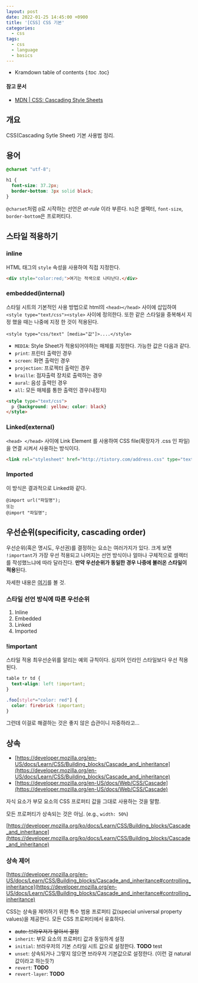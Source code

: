 ```yaml
---
layout: post
date: 2022-01-25 14:45:00 +0900
title: '[CSS] CSS 기본'
categories:
  - css
tags:
  - css
  - language
  - basics
---
```


* Kramdown table of contents
{:toc .toc}

#### 참고 문서

- [MDN \| CSS: Cascading Style Sheets](https://developer.mozilla.org/en-US/docs/Web/CSS)


## 개요

CSS(Cascading Sytle Sheet) 기본 사용법 정리.


## 용어

```css
@charset "utf-8";

h1 { 
  font-size: 37.2px;
  border-bottom: 3px solid black;
}
```

`@charset`처럼 `@`로 시작하는 선언은 *at-rule* 이라 부른다. `h1`은 셀렉터, `font-size`, `border-bottom`은 프로퍼티다.


## 스타일 적용하기

### inline

HTML 태그의 `style` 속성을 사용하여 직접 지정한다.

```html
<div style="color:red;">여기는 적색으로 나타난다.</div>
```

### embedded(internal)

스타일 시트의 기본적인 사용 방법으로 html의 `<head></head>` 사이에 삽입하여 `<style type="text/css"><style>` 사이에 정의한다. 또한 같은 스타일을 중복해서 지정 했을 때는 나중에 지정 한 것이 적용된다.

```
<style type="css/text" [media="값"]>....</style>
```

- `MEDIA`: Style Sheet가 적용되어야하는 매체를 지정한다. 가능한 값은 다음과 같다.
- `print`: 프린터 출력인 경우
- `screen`: 화면 출력인 경우
- `projection`: 프로젝터 출력인 경우
- `braille`: 점자출력 장치로 출력하는 경우
- `aural`: 음성 출력인 경우
- `all`: 모든 매체를 통한 출력인 경우(내정치)

```html
<style type="text/css">
  p {background: yellow; color: black}
</style>
```

### Linked(external)

`<head> </head>` 사이에 Link Element 를 사용하여 CSS file(확장자가 .css 인 파일)을 연결 시켜서 사용하는 방식이다.

```html
<link rel="stylesheet" href="http://tistory.com/address.css" type="text/css"/>
```

### Imported

이 방식은 결과적으로 Linked와 같다.

```
@import url("파일명");
또는
@import "파일명";
```


## 우선순위(specificity, cascading order)

우선순위(혹은 명시도, 우선권)를 결정하는 요소는 여러가지가 있다. 크게 보면 `!important`가 가장 우선 적용되고 나머지는 선언 방식이나 얼마나 구체적으로 셀렉터를 작성했느냐에 따라 달라진다. **만약 우선순위가 동일한 경우 나중에 불러온 스타일이 적용**된다.

자세한 내용은 [여기](https://developer.mozilla.org/en-US/docs/Web/CSS/Specificity)를 볼 것.

### 스타일 선언 방식에 따른 우선순위

1. Inline
1. Embedded
1. Linked
1. Imported

### !important

스타일 적용 최우선순위를 알리는 예외 규칙이다. 심지어 인라인 스타일보다 우선 적용된다.

```css
table tr td {
  text-align: left !important;
}

.foo[style*="color: red"] {
  color: firebrick !important;
}
```

그런데 이걸로 해결하는 것은 좋지 않은 습관이니 자중하라고...


## 상속

- [https://developer.mozilla.org/en-US/docs/Learn/CSS/Building_blocks/Cascade_and_inheritance](https://developer.mozilla.org/en-US/docs/Learn/CSS/Building_blocks/Cascade_and_inheritance)
- [https://developer.mozilla.org/en-US/docs/Web/CSS/Cascade](https://developer.mozilla.org/en-US/docs/Web/CSS/Cascade)

자식 요소가 부모 요소의 CSS 프로퍼티 값을 그대로 사용하는 것을 말함.

모든 프로퍼티가 상속되는 것은 아님. (e.g., `width: 50%`)


[https://developer.mozilla.org/ko/docs/Learn/CSS/Building_blocks/Cascade_and_inheritance](https://developer.mozilla.org/ko/docs/Learn/CSS/Building_blocks/Cascade_and_inheritance)

### 상속 제어

[https://developer.mozilla.org/en-US/docs/Learn/CSS/Building_blocks/Cascade_and_inheritance#controlling_inheritance](https://developer.mozilla.org/en-US/docs/Learn/CSS/Building_blocks/Cascade_and_inheritance#controlling_inheritance)

CSS는 상속을 제어하기 위한 특수 범용 프로퍼티 값(special universal property values)을 제공한다. 모든 CSS 프로퍼티에서 유효하다.

- ~~auto: 브라우저가 알아서 결정~~
- `inherit`: 부모 요소의 프로퍼티 값과 동일하게 설정
- `initial`: 브라우저의 기본 스타일 시트 값으로 설정한다. **TODO** test
- `unset`: 상속되거나 그렇지 않으면 브라우저 기본값으로 설정한다. (이런 걸 natural 값이라고 하는듯?)
- `revert`: **TODO**
- `revert-layer`: **TODO**
